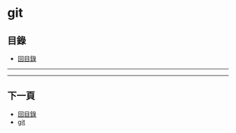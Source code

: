 # git 

## 目錄
- [回目錄](../SUMMARY.md)

***


***

## 下一頁
- [回目錄](../SUMMARY.md)
- [git ](../git-/index.md)